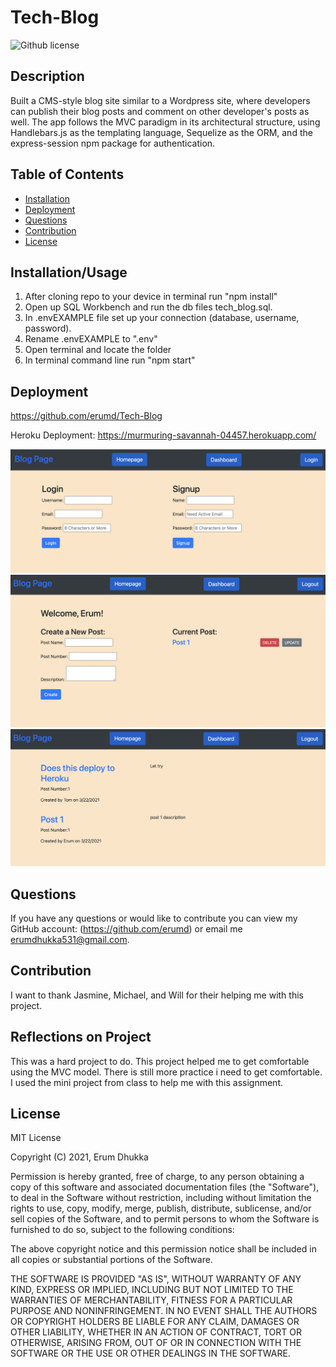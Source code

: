 # Tech-Blog
![Github license](https://img.shields.io/badge/license-MIT-blue.svg)

## Description
Built a CMS-style blog site similar to a Wordpress site, where developers can publish their blog posts and comment on other developer's posts as well. The app follows the MVC paradigm in its architectural structure, using Handlebars.js as the templating language, Sequelize as the ORM, and the express-session npm package for authentication.

## Table of Contents

- [Installation](#installation/usage)
- [Deployment](#deployment)
- [Questions](#questions)
- [Contribution](#contribution)
- [License](#license)

## Installation/Usage

1. After cloning repo to your device in terminal run "npm install"
2. Open up SQL Workbench and run the db files tech_blog.sql.
3. In .envEXAMPLE file set up your connection (database, username, password).
4. Rename .envEXAMPLE to ".env"
5. Open terminal and locate the folder
6. In terminal command line run "npm start"


## Deployment
https://github.com/erumd/Tech-Blog

Heroku Deployment: 
https://murmuring-savannah-04457.herokuapp.com/

![Login Screenshot](./images/login.JPG)
![Dashboard Screenshot](./images/dashboard.JPG)
![Homepage Screenshot](./images/homepage.JPG)



## Questions

If you have any questions or would like to contribute you can view my GitHub account:
(https://github.com/erumd)
or email me erumdhukka531@gmail.com.

## Contribution
I want to thank Jasmine, Michael, and Will for their helping me with this project. 

## Reflections on Project
This was a hard project to do. This project helped me to get comfortable using the MVC model. There is still more practice i need to get comfortable. I used the mini project from class to help me with this assignment.  
## License

MIT License

Copyright (C) 2021, Erum Dhukka

Permission is hereby granted, free of charge, to any person obtaining a copy
of this software and associated documentation files (the "Software"), to deal
in the Software without restriction, including without limitation the rights
to use, copy, modify, merge, publish, distribute, sublicense, and/or sell
copies of the Software, and to permit persons to whom the Software is
furnished to do so, subject to the following conditions:

The above copyright notice and this permission notice shall be included in all
copies or substantial portions of the Software.

THE SOFTWARE IS PROVIDED "AS IS", WITHOUT WARRANTY OF ANY KIND, EXPRESS OR
IMPLIED, INCLUDING BUT NOT LIMITED TO THE WARRANTIES OF MERCHANTABILITY,
FITNESS FOR A PARTICULAR PURPOSE AND NONINFRINGEMENT. IN NO EVENT SHALL THE
AUTHORS OR COPYRIGHT HOLDERS BE LIABLE FOR ANY CLAIM, DAMAGES OR OTHER
LIABILITY, WHETHER IN AN ACTION OF CONTRACT, TORT OR OTHERWISE, ARISING FROM,
OUT OF OR IN CONNECTION WITH THE SOFTWARE OR THE USE OR OTHER DEALINGS IN THE
SOFTWARE.
